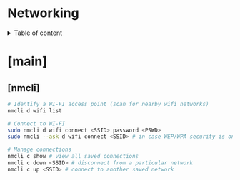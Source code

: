 # Networking

<details>

<summary>Table of content</summary>

- [main](#main)
    * [nmcli](#nmcli)

</details>


# [main]

## [nmcli]
```bash
# Identify a WI-FI access point (scan for nearby wifi networks)
nmcli d wifi list

# Connect to WI-FI
sudo nmcli d wifi connect <SSID> password <PSWD>
sudo nmcli --ask d wifi connect <SSID> # in case WEP/WPA security is on

# Manage connections
nmcli c show # view all saved connections
nmcli c down <SSID> # disconnect from a particular network
nmcli c up <SSID> # connect to another saved network
```
